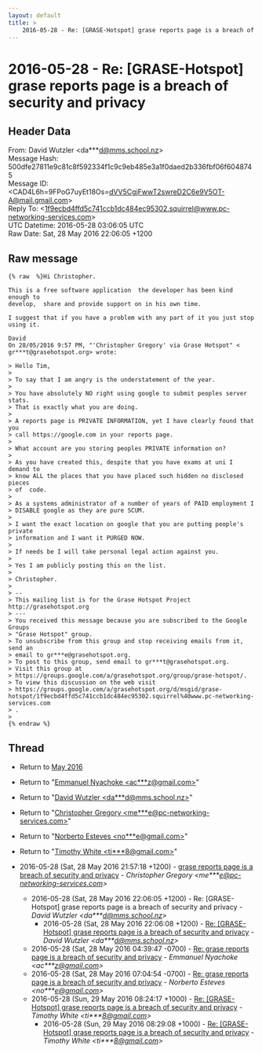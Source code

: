 ```yaml
---
layout: default
title: >
    2016-05-28 - Re: [GRASE-Hotspot] grase reports page is a breach of security and privacy
---
```


# 2016-05-28 - Re: [GRASE-Hotspot] grase reports page is a breach of security and privacy

## Header Data

From: David Wutzler \<da***d@mms.school.nz\><br>
Message Hash: 500dfe27811e9c81c8f592334f1c9c9eb485e3a1f0daed2b336fbf06f6048745<br>
Message ID: \<CAD4L6h=9FPoG7uyEt18Os=dVV5CgjFwwT2swreD2C6e9V5OT-A@mail.gmail.com\><br>
Reply To: \<1f9ecbd4ffd5c741ccb1dc484ec95302.squirrel@www.pc-networking-services.com\><br>
UTC Datetime: 2016-05-28 03:06:05 UTC<br>
Raw Date: Sat, 28 May 2016 22:06:05 +1200<br>

## Raw message

```
{% raw  %}Hi Christopher.

This is a free software application  the developer has been kind enough to
develop,  share and provide support on in his own time.

I suggest that if you have a problem with any part of it you just stop
using it.

David
On 28/05/2016 9:57 PM, "'Christopher Gregory' via Grase Hotspot" <
gr***t@grasehotspot.org> wrote:

> Hello Tim,
>
> To say that I am angry is the understatement of the year.
>
> You have absolutely NO right using google to submit peoples server stats.
> That is exactly what you are doing.
>
> A reports page is PRIVATE INFORMATION, yet I have clearly found that you
> call https://google.com in your reports page.
>
> What account are you storing peoples PRIVATE information on?
>
> As you have created this, despite that you have exams at uni I demand to
> know ALL the places that you have placed such hidden no disclosed pieces
> of  code.
>
> As a systems administrator of a number of years of PAID employment I
> DISABLE google as they are pure SCUM.
>
> I want the exact location on google that you are putting people's private
> information and I want it PURGED NOW.
>
> If needs be I will take personal legal action against you.
>
> Yes I am publicly posting this on the list.
>
> Christopher.
>
> --
> This mailing list is for the Grase Hotspot Project http://grasehotspot.org
> ---
> You received this message because you are subscribed to the Google Groups
> "Grase Hotspot" group.
> To unsubscribe from this group and stop receiving emails from it, send an
> email to gr***e@grasehotspot.org.
> To post to this group, send email to gr***t@grasehotspot.org.
> Visit this group at
> https://groups.google.com/a/grasehotspot.org/group/grase-hotspot/.
> To view this discussion on the web visit
> https://groups.google.com/a/grasehotspot.org/d/msgid/grase-hotspot/1f9ecbd4ffd5c741ccb1dc484ec95302.squirrel%40www.pc-networking-services.com
> .
>
{% endraw %}
```

## Thread

+ Return to [May 2016](/archive/2016/05)

+ Return to "[Emmanuel Nyachoke <ac***z<span>@</span>gmail.com>](/authors/ac___z_at_gmail_com)"
+ Return to "[David Wutzler <da***d<span>@</span>mms.school.nz>](/authors/da___d_at_mms_school_nz)"
+ Return to "[Christopher Gregory <me***e<span>@</span>pc-networking-services.com>](/authors/me___e_at_pcnetworkingservices_com)"
+ Return to "[Norberto Esteves <no***e<span>@</span>gmail.com>](/authors/no___e_at_gmail_com)"
+ Return to "[Timothy White <ti***8<span>@</span>gmail.com>](/authors/ti___8_at_gmail_com)"

+ 2016-05-28 (Sat, 28 May 2016 21:57:18 +1200) - [grase reports page is a breach of security and privacy](/archive/2016/05/f4e6c4c60021f171417bafc1fac8f47624ba8084a880248dd10cdf6c613e0834) - _Christopher Gregory \<me***e@pc-networking-services.com\>_
  + 2016-05-28 (Sat, 28 May 2016 22:06:05 +1200) - Re: [GRASE-Hotspot] grase reports page is a breach of security and privacy - _David Wutzler \<da***d@mms.school.nz\>_
    + 2016-05-28 (Sat, 28 May 2016 22:06:08 +1200) - [Re: [GRASE-Hotspot] grase reports page is a breach of security and privacy](/archive/2016/05/5625151fd074da24820f98c3f052c473f99d7e86b71252ad5624a9c70f0d8050) - _David Wutzler \<da***d@mms.school.nz\>_
  + 2016-05-28 (Sat, 28 May 2016 04:39:47 -0700) - [Re: grase reports page is a breach of security and privacy](/archive/2016/05/463016f911a88bcaf31b9d1cf742ca462a37333d011059b5a13554b4fc409e31) - _Emmanuel Nyachoke \<ac***z@gmail.com\>_
  + 2016-05-28 (Sat, 28 May 2016 07:04:54 -0700) - [Re: grase reports page is a breach of security and privacy](/archive/2016/05/b38b40e05e08d2b87a1f80343803aa55fde4fd242a49a92076c044a6101cd9ea) - _Norberto Esteves \<no***e@gmail.com\>_
  + 2016-05-28 (Sun, 29 May 2016 08:24:17 +1000) - [Re: [GRASE-Hotspot] grase reports page is a breach of security and privacy](/archive/2016/05/b3e8f33a9c01acb1b8ad42719da22afafa0c267edf3b995cde17be1a86b6af69) - _Timothy White \<ti***8@gmail.com\>_
    + 2016-05-28 (Sun, 29 May 2016 08:29:08 +1000) - [Re: [GRASE-Hotspot] grase reports page is a breach of security and privacy](/archive/2016/05/582e93d6c93c8779d9cba2d1b0e5f27b5c63703a99bdc440097a76a1de5ee7a9) - _Timothy White \<ti***8@gmail.com\>_

